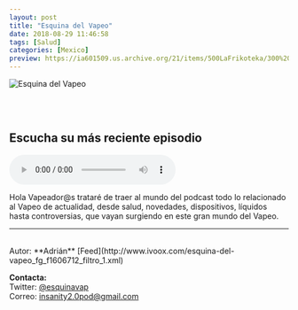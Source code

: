 ```yaml
---
layout: post
title: "Esquina del Vapeo"
date: 2018-08-29 11:46:58
tags: [Salud]
categories: [Mexico]
preview: https://ia601509.us.archive.org/21/items/500LaFrikoteka/300%20Esquina%20del%20vapeo.png
---
```


![Esquina del Vapeo](https://ia801509.us.archive.org/21/items/500LaFrikoteka/500%20Esquina%20del%20vapeo.png)

<br/>
<br/>

## Escucha su más reciente episodio

<!--reproductor-feed=http://www.ivoox.com/esquina-del-vapeo_fg_f1606712_filtro_1.xml-->
<!--reproductor-start-->
<audio id="audio" preload="auto" controls="" src="http://www.ivoox.com/excelente-fusion-tienda-linea-tienda-fisica_mf_28488964_feed_1.mp3"></audio>
<!--reproductor-end-->

Hola Vapeador@s trataré de traer al mundo del podcast todo lo relacionado al Vapeo de actualidad, desde salud, novedades, dispositivos, líquidos hasta controversias, que vayan surgiendo en este gran mundo del Vapeo.

_ _ _

<br>
Autor: **Adrián**  
[Feed](http://www.ivoox.com/esquina-del-vapeo_fg_f1606712_filtro_1.xml)  


**Contacta:**  
Twitter: [@esquinavap](https://twitter.com/esquinavap)  
Correo: [insanity2.0pod@gmail.com](mailto:insanity2.0pod@gmail.com)  

